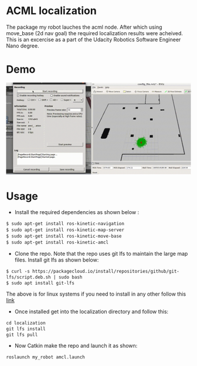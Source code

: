 # ACML localization
The package my robot lauches the acml node. After which using move_base (2d nav goal) the required localization results were acheived.
This is an excercise as a part of the Udacity Robotics Software Engineer Nano degree.

# Demo 

![ACML localization](samples/amcl.gif)

# Usage 


* Install the required dependencies as shown below :

```bash
$ sudo apt-get install ros-kinetic-navigation
$ sudo apt-get install ros-kinetic-map-server
$ sudo apt-get install ros-kinetic-move-base
$ sudo apt-get install ros-kinetic-amcl
```

* Clone the repo. Note that the repo uses git lfs to maintain the large map files. Install git lfs as shown below:
```
$ curl -s https://packagecloud.io/install/repositories/github/git-lfs/script.deb.sh | sudo bash
$ sudo apt install git-lfs
```
The above is for linux systems if you need to install in any other follow this [link](https://git-lfs.github.com/)

* Once installed get into the localization directory and follow this:
```
cd localization
git lfs install 
git lfs pull
```
* Now Catkin make the repo and launch it as shown:

```bash
roslaunch my_robot amcl.launch
```
